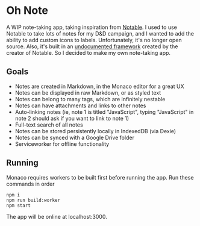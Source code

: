 # Oh Note

A WIP note-taking app, taking inspiration from [Notable](https://github.com/notable/notable).
I used to use Notable to take lots of notes for my D&D campaign, and I wanted to add the ability to add custom icons to labels.
Unfortunately, it's no longer open source.
Also, it's built in an [undocumented framework](https://github.com/svelto/svelto/blob/1f083164459004a8b4f76589316a8655d5809153/README.md) created by the creator of Notable.
So I decided to make my own note-taking app.

## Goals

- Notes are created in Markdown, in the Monaco editor for a great UX
- Notes can be displayed in raw Markdown, or as styled text
- Notes can belong to many tags, which are infinitely nestable
- Notes can have attachments and links to other notes
- Auto-linking notes (ie, note 1 is titled "JavaScript", typing "JavaScript" in note 2 should ask if you want to link to note 1)
- Full-text search of all notes
- Notes can be stored persistently locally in IndexedDB (via Dexie)
- Notes can be synced with a Google Drive folder
- Serviceworker for offline functionality

## Running

Monaco requires workers to be built first before running the app.
Run these commands in order

```
npm i
npm run build:worker
npm start
```

The app will be online at localhost:3000.
